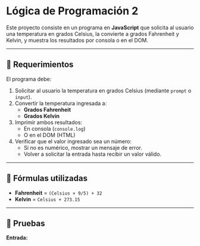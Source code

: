 # Lógica de Programación 2

Este proyecto consiste en un programa en **JavaScript** que solicita al usuario una temperatura en grados Celsius, la convierte a grados Fahrenheit y Kelvin, y muestra los resultados por consola o en el DOM.  

---

## 📌 Requerimientos

El programa debe:

1. Solicitar al usuario la temperatura en grados Celsius (mediante `prompt` o `input`).
2. Convertir la temperatura ingresada a:
   - **Grados Fahrenheit**  
   - **Grados Kelvin**
3. Imprimir ambos resultados:
   - En consola (`console.log`)  
   - O en el DOM (HTML)
4. Verificar que el valor ingresado sea un número:
   - Si no es numérico, mostrar un mensaje de error.
   - Volver a solicitar la entrada hasta recibir un valor válido.

---

## 🔹 Fórmulas utilizadas

- **Fahrenheit** = `(Celsius × 9/5) + 32`  
- **Kelvin** = `Celsius + 273.15`

---

## 🧪 Pruebas

**Entrada:**  

